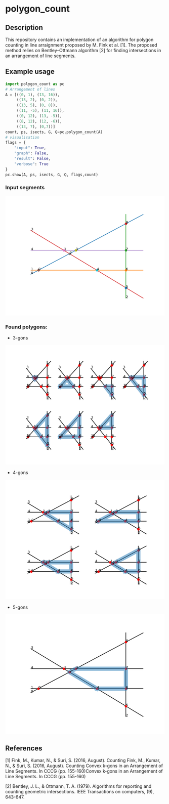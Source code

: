 # polygon_count
## Description
This repository contains an implementation of an algorithm for polygon counting in line arraignment proposed by M. Fink et al. [1]. The proposed method relies on Bentley–Ottmann algorithm [2] for finding intersections in an arrangement of line segments.
## Example usage
```python
import polygon_count as pc
# Arrangement of lines
A = [((0, 1), (13, 16)),
     ((13, 2), (0, 2)),
     ((13, 5), (0, 8)),
     ((11, -5), (11, 16)),
     ((0, 12), (13, -5)),
     ((8, 12), (12, -6)),
     ((13, 7), (0,7))]
count, ps, isects, G, Q=pc.polygon_count(A)
# visualisation
flags = {
    "input": True,
    "graph": False,
    "result": False,
    "verbose": True
}
pc.show(A, ps, isects, G, Q, flags,count)
```
### Input segments
![Input lines and intersections](https://github.com/tkucner/polygon_count/blob/master/figures/input.png)
### Found polygons:
* 3-gons

![Found 3-gons](https://github.com/tkucner/polygon_count/blob/master/figures/3-gons.png)
* 4-gons

![Found 4-gons](https://github.com/tkucner/polygon_count/blob/master/figures/4-gons.png)
* 5-gons

![Found 5-gons](https://github.com/tkucner/polygon_count/blob/master/figures/5-gons.png)

## References
 [1] Fink, M., Kumar, N., & Suri, S. (2016, August). Counting Fink, M., Kumar, N., & Suri, S. (2016, August). Counting Convex k-gons in an Arrangement of Line Segments. In CCCG (pp. 155-160)Convex k-gons in an Arrangement of Line Segments. In CCCG (pp. 155-160)
 
 [2] Bentley, J. L., & Ottmann, T. A. (1979). Algorithms for reporting and counting geometric intersections. IEEE Transactions on computers, (9), 643-647.